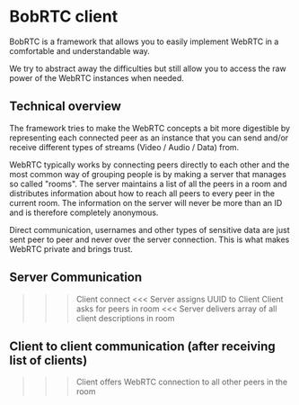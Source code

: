 # BobRTC client

BobRTC is a framework that allows you to easily implement WebRTC in a comfortable and understandable way.

We try to abstract away the difficulties but still allow you to access the raw power of the WebRTC instances when needed.


## Technical overview

The framework tries to make the WebRTC concepts a bit more digestible by representing each connected peer as an instance that you can send and/or receive different types of streams (Video / Audio / Data) from.

WebRTC typically works by connecting peers directly to each other and the most common way of grouping people is by making a server that manages so called "rooms". The server maintains a list of all the peers in a room and distributes information about how to reach all peers to every peer in the current room. The information on the server will never be more than an ID and is therefore completely anonymous.

Direct communication, usernames and other types of sensitive data are just sent peer to peer and never over the server connection. This is what makes WebRTC private and brings trust.


## Server Communication

>>> Client connect
<<< Server assigns UUID to Client
>>> Client asks for peers in room
<<< Server delivers array of all client descriptions in room


## Client to client communication (after receiving list of clients)
>>> Client offers WebRTC connection to all other peers in the room

